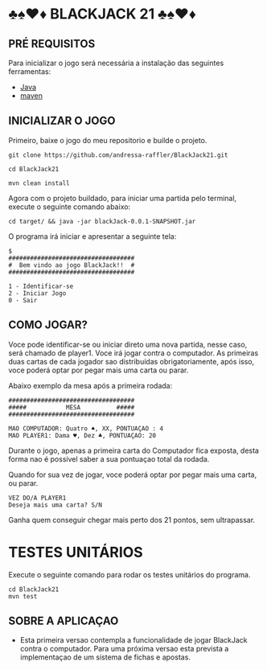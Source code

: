 # ♣♠♥♦ BLACKJACK 21 ♣♠♥♦


## PRÉ REQUISITOS

Para inicializar o jogo será necessária a instalação das seguintes ferramentas:

- [Java](https://www.java.com/en/download/help/download_options.html)
- [maven](https://maven.apache.org/download.cgi)

## INICIALIZAR O JOGO

Primeiro, baixe o jogo do meu repositorio e builde o projeto.

```
git clone https://github.com/andressa-raffler/BlackJack21.git

cd BlackJack21

mvn clean install
```

Agora com o projeto buildado, para iniciar uma partida pelo terminal, execute o seguinte comando abaixo:

```
cd target/ && java -jar blackJack-0.0.1-SNAPSHOT.jar
```

O programa irá iniciar e apresentar a seguinte tela:
```
$
###################################
#  Bem vindo ao jogo BlackJack!!  #
###################################

1 - Identificar-se
2 - Iniciar Jogo
0 - Sair
```

## COMO JOGAR?

Voce pode identificar-se ou iniciar direto uma nova partida, nesse caso, será chamado de player1.
Voce irá jogar contra o computador.
As primeiras duas cartas de cada jogador sao distribuídas obrigatoriamente, após isso, voce poderá optar por pegar mais uma carta ou parar.

Abaixo exemplo da mesa após a primeira rodada:
```
###################################
#####           MESA          #####
###################################

MAO COMPUTADOR: Quatro ♠, XX, PONTUAÇAO : 4
MAO PLAYER1: Dama ♥, Dez ♣, PONTUAÇAO: 20
```
Durante o jogo, apenas a primeira carta do Computador fica exposta, desta forma nao é possivel saber a sua pontuaçao total da rodada.

Quando for sua vez de jogar, voce poderá optar por pegar mais uma carta, ou parar.

```
VEZ DO/A PLAYER1
Deseja mais uma carta? S/N
````

Ganha quem conseguir chegar mais perto dos 21 pontos, sem ultrapassar.



# TESTES UNITÁRIOS
Execute o seguinte comando para rodar os testes unitários do programa.

```
cd BlackJack21
mvn test
```


## SOBRE A APLICAÇAO

- Esta primeira versao contempla a funcionalidade de jogar BlackJack contra o computador. Para uma próxima versao esta prevista a implementaçao de um sistema de fichas e apostas.
